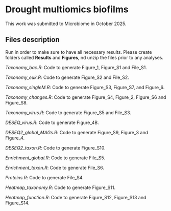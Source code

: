 # Drought multiomics biofilms

This work was submitted to Microbiome in October 2025.

## Files description
Run in order to make sure to have all necessary results. Please create folders called **Results** and **Figures**, nd unzip the files prior to any analyses.

*Taxonomy_bac.R*: Code to generate Figure_1, Figure_S1 and File_S1.

*Taxonomy_euk.R*: Code to generate Figure_S2 and File_S2.

*Taxonomy_singleM.R*: Code to generate Figure_S3, Figure_S7, and Figure_6.

*Taxonomy_changes.R*: Code to generate Figure_S4, Figure_2, Figure_S6 and Figure_S8.

*Taxonomy_virus.R*: Code to generate Figure_S5 and File_S3.

*DESEQ_virus.R*: Code to generate Figure_4B.

*DESEQ2_global_MAGs.R*: Code to generate Figure_S9, Figure_3 and Figure_4.

*DESEQ2_taxon.R*: Code to generate Figure_S10.

*Enrichment_global.R*: Code to generate File_S5.

*Enrichment_taxon.R*: Code to generate File_S6.

*Proteins.R*: Code to generate File_S4.

*Heatmap_taxonomy.R*: Code to generate Figure_S11.

*Heatmap_function.R*: Code to generate Figure_S12, Figure_S13 and Figure_S14.